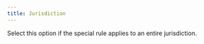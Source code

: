 ```yaml
---
title: Jurisdiction
---
```



Select this option if the special rule applies to an entire jurisdiction.
